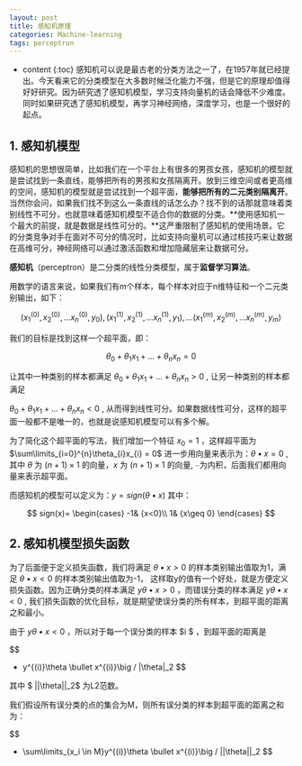 ```yaml
---
layout: post
title: 感知机原理
categories: Machine-learning
tags: perceptron 
---
```

* content
{:toc}
感知机可以说是最古老的分类方法之一了，在1957年就已经提出。今天看来它的分类模型在大多数时候泛化能力不强，但是它的原理却值得好好研究。因为研究透了感知机模型，学习支持向量机的话会降低不少难度。同时如果研究透了感知机模型，再学习神经网络，深度学习，也是一个很好的起点。









## **1. 感知机模型**

感知机的思想很简单，比如我们在一个平台上有很多的男孩女孩，感知机的模型就是尝试找到一条直线，能够把所有的男孩和女孩隔离开。放到三维空间或者更高维的空间，感知机的模型就是尝试找到一个超平面，**能够把所有的二元类别隔离开**。当然你会问，如果我们找不到这么一条直线的话怎么办？找不到的话那就意味着类别线性不可分，也就意味着感知机模型不适合你的数据的分类。**使用感知机一个最大的前提，就是数据是线性可分的。**这严重限制了感知机的使用场景。它的分类竞争对手在面对不可分的情况时，比如支持向量机可以通过核技巧来让数据在高维可分，神经网络可以通过激活函数和增加隐藏层来让数据可分。

**感知机**（perceptron）是二分类的线性分类模型，属于**监督学习算法**。



用数学的语言来说，如果我们有m个样本，每个样本对应于n维特征和一个二元类别输出，如下：


$$
(x_1^{(0)}, x_2^{(0)}, ...x_n^{(0)}, y_0), (x_1^{(1)}, x_2^{(1)}, ...x_n^{(1)},y_1), ... (x_1^{(m)}, x_2^{(m)}, ...x_n^{(m)}, y_m)
$$


我们的目标是找到这样一个超平面，即：


$$
\theta_0 + \theta_{1}x_1 + ... + \theta_{n}x_{n} = 0
$$


让其中一种类别的样本都满足 $\theta_0 + \theta_{1}x_1 + ... + \theta_{n}x_{n} > 0$ , 让另一种类别的样本都满足

 $\theta_0 + \theta_{1}x_1 + ... + \theta_{n}x_{n} < 0$  , 从而得到线性可分。如果数据线性可分，这样的超平面一般都不是唯一的，也就是说感知机模型可以有多个解。



为了简化这个超平面的写法，我们增加一个特征 $x_0 = 1$  ，这样超平面为 $\sum\limits_{i=0}^{n}\theta_{i}x_{i} = 0$  进一步用向量来表示为：$\theta \bullet x = 0$  , 其中 $θ$ 为 $(n+1)\times1$ 的向量，$x$ 为 $(n+1)\times 1$ 的向量, ∙∙为内积，后面我们都用向量来表示超平面。

 

而感知机的模型可以定义为：$y = sign(\theta \bullet x)$  其中：


$$
sign(x)= \begin{cases} -1& {x<0}\\ 1& {x\geq 0} \end{cases}
$$


## **2. 感知机模型损失函数**

为了后面便于定义损失函数，我们将满足 $\theta \bullet x > 0$  的样本类别输出值取为1，满足 $\theta \bullet x < 0$ 的样本类别输出值取为-1，  这样取y的值有一个好处，就是方便定义损失函数。因为正确分类的样本满足 $y\theta \bullet x > 0$ ，而错误分类的样本满足 $y\theta \bullet x < 0$  , 我们损失函数的优化目标，就是期望使误分类的所有样本，到超平面的距离之和最小。

由于 $y\theta \bullet x < 0$  ，所以对于每一个误分类的样本 $i $ ，到超平面的距离是


$$
- y^{(i)}\theta \bullet x^{(i)}\big / \|\theta\|_2
$$


其中 $ \|\|\theta\|\|_2$ 为L2范数。

我们假设所有误分类的点的集合为M，则所有误分类的样本到超平面的距离之和为：


$$
- \sum\limits_{x_i \in M}y^{(i)}\theta \bullet x^{(i)}\big / ||\theta||_2
$$


